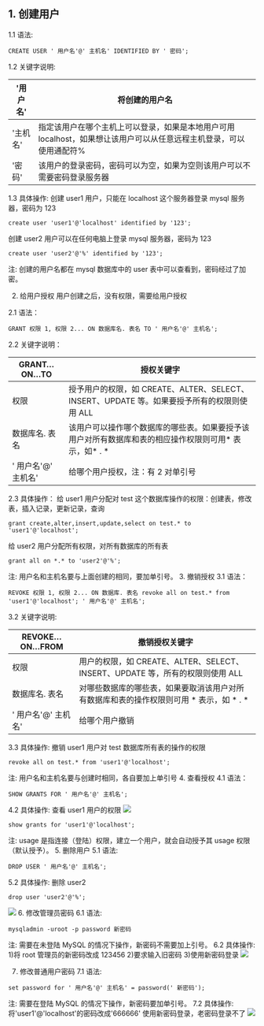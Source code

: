 ## 1. 创建用户
1.1 语法:
```plsql
CREATE USER ' 用户名'@' 主机名' IDENTIFIED BY ' 密码';
```

1.2 关键字说明:

| '用户名' | 将创建的用户名 |
| --- | --- |
| '主机名' | 指定该用户在哪个主机上可以登录，如果是本地用户可用localhost，如果想让该用户可以从任意远程主机登录，可以使用通配符% |
| '密码' | 该用户的登录密码，密码可以为空，如果为空则该用户可以不需要密码登录服务器 |

1.3 具体操作:
创建 user1 用户，只能在 localhost 这个服务器登录 mysql 服务器，密码为 123
```plsql
create user 'user1'@'localhost' identified by '123';
```
创建 user2 用户可以在任何电脑上登录 mysql 服务器，密码为 123
```plsql
create user 'user2'@'%' identified by '123';
```
注: 创建的用户名都在 mysql 数据库中的 user 表中可以查看到，密码经过了加密。


2. 给用户授权
用户创建之后，没有权限，需要给用户授权

2.1 语法：
```plsql
GRANT 权限 1, 权限 2... ON 数据库名. 表名 TO ' 用户名'@' 主机名';
```

2.2 关键字说明：

| GRANT…ON…TO | 授权关键字 |
| --- | --- |
| 权限 | 授予用户的权限，如 CREATE、ALTER、SELECT、INSERT、UPDATE 等。如果要授予所有的权限则使用 ALL |
| 数据库名. 表名 | 该用户可以操作哪个数据库的哪些表。如果要授予该用户对所有数据库和表的相应操作权限则可用* 表示，如* . * |
| ' 用户名'@' 主机名' | 给哪个用户授权，注：有 2 对单引号 |

2.3 具体操作：
给 user1 用户分配对 test 这个数据库操作的权限：创建表，修改表，插入记录，更新记录，查询
```plsql
grant create,alter,insert,update,select on test.* to 'user1'@'localhost';
```
给 user2 用户分配所有权限，对所有数据库的所有表
```plsql
grant all on *.* to 'user2'@'%';
```
注: 用户名和主机名要与上面创建的相同，要加单引号。
3. 撤销授权
3.1 语法：
```plsql
REVOKE 权限 1, 权限 2... ON 数据库. 表名 revoke all on test.* from 'user1'@'localhost'; ' 用户名'@' 主机名';
```
3.2 关键字说明:

| REVOKE…ON…FROM | 撤销授权关键字 |
| --- | --- |
| 权限 | 用户的权限，如 CREATE、ALTER、SELECT、INSERT、UPDATE 等，所有的权限则使用 ALL |
| 数据库名. 表名 | 对哪些数据库的哪些表，如果要取消该用户对所有数据库和表的操作权限则可用 * 表示，如 * . * |
| ' 用户名'@' 主机名' | 给哪个用户撤销 |

3.3 具体操作:
撤销 user1 用户对 test 数据库所有表的操作的权限
```plsql
revoke all on test.* from 'user1'@'localhost';
```
注: 用户名和主机名要与创建时相同，各自要加上单引号
4. 查看授权
4.1 语法：
```plsql
SHOW GRANTS FOR ' 用户名'@' 主机名';
```

4.2 具体操作:
查看 user1 用户的权限
![](https://cdn.nlark.com/yuque/0/2022/png/28163149/1653620320560-b0178125-53ad-434d-bbfc-dab13875f1a2.png#averageHue=%23060505&clientId=u191aefed-74e1-4&from=paste&id=u77d4cfa8&originHeight=382&originWidth=1357&originalType=url&ratio=1&rotation=0&showTitle=false&status=done&style=none&taskId=ua5b6d621-2001-4fbf-bd95-61ad4e647b6&title=)
```plsql
show grants for 'user1'@'localhost'; 
```
注: usage 是指连接（登陆）权限，建立一个用户，就会自动授予其 usage 权限（默认授予）。
5. 删除用户
5.1 语法:
```plsql
DROP USER ' 用户名'@' 主机名';
```
5.2 具体操作:
删除 user2
```plsql
drop user 'user2'@'%';
```
![](https://cdn.nlark.com/yuque/0/2022/png/28163149/1653620299738-9c8bb985-a89f-4eb3-bc59-4363ec7e7fc1.png#averageHue=%23070606&clientId=u191aefed-74e1-4&from=paste&id=u5065b142&originHeight=94&originWidth=721&originalType=url&ratio=1&rotation=0&showTitle=false&status=done&style=none&taskId=u6309fe65-bd6d-4346-bedc-1d0411b51ed&title=)
6. 修改管理员密码
6.1 语法:
```plsql
mysqladmin -uroot -p password 新密码
```

注: 需要在未登陆 MySQL 的情况下操作，新密码不需要加上引号。
6.2 具体操作:
1)将 root 管理员的新密码改成 123456
2)要求输入旧密码
3)使用新密码登录
![](https://cdn.nlark.com/yuque/0/2022/png/28163149/1653620285466-d1292b3a-6d0e-4ebd-bdbf-f54e44a0e10a.png#averageHue=%23060605&clientId=u191aefed-74e1-4&from=paste&id=ub108d799&originHeight=294&originWidth=1030&originalType=url&ratio=1&rotation=0&showTitle=false&status=done&style=none&taskId=u4b5c82cd-4356-4f81-88b7-0bf9b880998&title=)

7. 修改普通用户密码
7.1 语法:
```plsql
set password for ' 用户名'@' 主机名' = password(' 新密码');
```

注: 需要在登陆 MySQL 的情况下操作，新密码要加单引号。
7.2 具体操作:
将'user1'@'localhost'的密码改成'666666'
使用新密码登录，老密码登录不了
![](https://cdn.nlark.com/yuque/0/2022/png/28163149/1653620277016-69b3a60a-db28-4bc0-92c5-2d30c95e937b.png#averageHue=%230c0b0a&clientId=u191aefed-74e1-4&from=paste&id=u62ca5823&originHeight=65&originWidth=810&originalType=url&ratio=1&rotation=0&showTitle=false&status=done&style=none&taskId=u2924f669-3074-4e1b-a671-358172b8d94&title=)
[
](https://blog.csdn.net/weixin_44356673/article/details/107223345)
